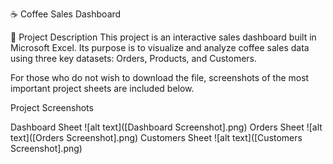 ☕ Coffee Sales Dashboard

📌 Project Description
This project is an interactive sales dashboard built in Microsoft Excel. Its purpose is to visualize and analyze coffee sales data using three key datasets: Orders, Products, and Customers.

For those who do not wish to download the file, screenshots of the most important project sheets are included below.

Project Screenshots

Dashboard Sheet
![alt text]([Dashboard Screenshot].png)
Orders Sheet
![alt text]([Orders Screenshot].png)
Customers Sheet
![alt text]([Customers Screenshot].png)
